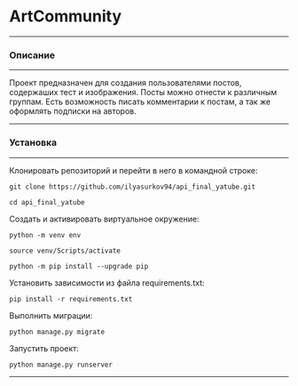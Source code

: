 # ArtCommunity

---

### Описание

---

Проект предназначен для создания пользователями постов, содержаших тест и изображения. Посты можно отнести к различным группам.
Есть возможность писать комментарии к постам, а так же оформлять подписки на авторов. 

---

### Установка

---

Клонировать репозиторий и перейти в него в командной строке:

```
git clone https://github.com/ilyasurkov94/api_final_yatube.git
```

```
cd api_final_yatube
```

Cоздать и активировать виртуальное окружение:

```
python -m venv env
```

```
source venv/Scripts/activate
```

```
python -m pip install --upgrade pip
```

Установить зависимости из файла requirements.txt:

```
pip install -r requirements.txt
```

Выполнить миграции:

```
python manage.py migrate
```

Запустить проект:

```
python manage.py runserver
```

---

